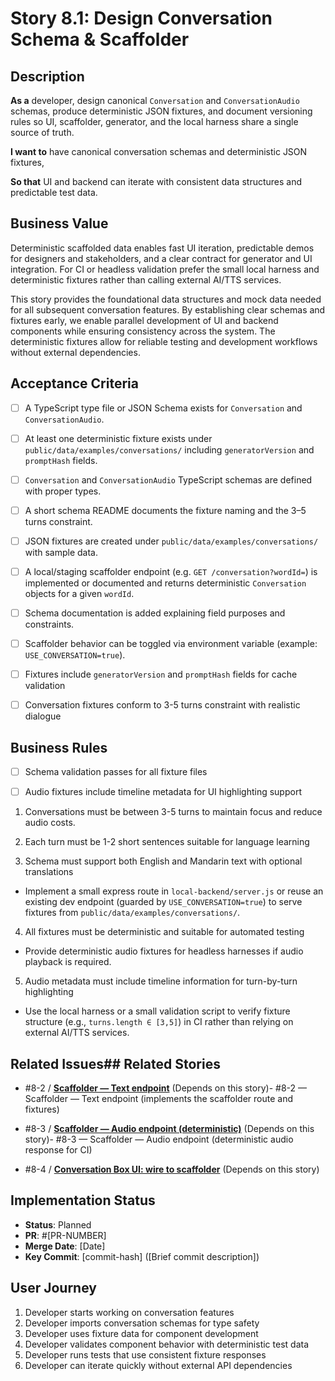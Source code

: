 # Story 8.1: Design Conversation Schema & Scaffolder

## Description

**As a** developer, design canonical `Conversation` and `ConversationAudio` schemas, produce deterministic JSON fixtures, and document versioning rules so UI, scaffolder, generator, and the local harness share a single source of truth.

**I want to** have canonical conversation schemas and deterministic JSON fixtures,

**So that** UI and backend can iterate with consistent data structures and predictable test data.

## Business Value

Deterministic scaffolded data enables fast UI iteration, predictable demos for designers and stakeholders, and a clear contract for generator and UI integration. For CI or headless validation prefer the small local harness and deterministic fixtures rather than calling external AI/TTS services.

This story provides the foundational data structures and mock data needed for all subsequent conversation features. By establishing clear schemas and fixtures early, we enable parallel development of UI and backend components while ensuring consistency across the system. The deterministic fixtures allow for reliable testing and development workflows without external dependencies.

## Acceptance Criteria

- [ ] A TypeScript type file or JSON Schema exists for `Conversation` and `ConversationAudio`.

- [ ] At least one deterministic fixture exists under `public/data/examples/conversations/` including `generatorVersion` and `promptHash` fields.

- [ ] `Conversation` and `ConversationAudio` TypeScript schemas are defined with proper types.

- [ ] A short schema README documents the fixture naming and the 3–5 turns constraint.

- [ ] JSON fixtures are created under `public/data/examples/conversations/` with sample data.

- [ ] A local/staging scaffolder endpoint (e.g. `GET /conversation?wordId=`) is implemented or documented and returns deterministic `Conversation` objects for a given `wordId`.

- [ ] Schema documentation is added explaining field purposes and constraints.

- [ ] Scaffolder behavior can be toggled via environment variable (example: `USE_CONVERSATION=true`).

- [ ] Fixtures include `generatorVersion` and `promptHash` fields for cache validation

- [ ] Conversation fixtures conform to 3-5 turns constraint with realistic dialogue

## Business Rules

- [ ] Schema validation passes for all fixture files

- [ ] Audio fixtures include timeline metadata for UI highlighting support

1. Conversations must be between 3-5 turns to maintain focus and reduce audio costs.

2. Each turn must be 1-2 short sentences suitable for language learning

3. Schema must support both English and Mandarin text with optional translations

- Implement a small express route in `local-backend/server.js` or reuse an existing dev endpoint (guarded by `USE_CONVERSATION=true`) to serve fixtures from `public/data/examples/conversations/`.

4. All fixtures must be deterministic and suitable for automated testing

- Provide deterministic audio fixtures for headless harnesses if audio playback is required.

5. Audio metadata must include timeline information for turn-by-turn highlighting

- Use the local harness or a small validation script to verify fixture structure (e.g., `turns.length ∈ [3,5]`) in CI rather than relying on external AI/TTS services.

## Related Issues## Related Stories

- #8-2 / [**Scaffolder — Text endpoint**](./story-8-2-scaffolder-text-endpoint.md) (Depends on this story)- #8-2 — Scaffolder — Text endpoint (implements the scaffolder route and fixtures)

- #8-3 / [**Scaffolder — Audio endpoint (deterministic)**](./story-8-3-scaffolder-audio-endpoint.md) (Depends on this story)- #8-3 — Scaffolder — Audio endpoint (deterministic audio response for CI)

- #8-4 / [**Conversation Box UI: wire to scaffolder**](./story-8-4-conversation-box-ui.md) (Depends on this story)

## Implementation Status

- **Status**: Planned
- **PR**: #[PR-NUMBER]
- **Merge Date**: [Date]
- **Key Commit**: [commit-hash] ([Brief commit description])

## User Journey

1. Developer starts working on conversation features
2. Developer imports conversation schemas for type safety
3. Developer uses fixture data for component development
4. Developer validates component behavior with deterministic test data
5. Developer runs tests that use consistent fixture responses
6. Developer can iterate quickly without external API dependencies
